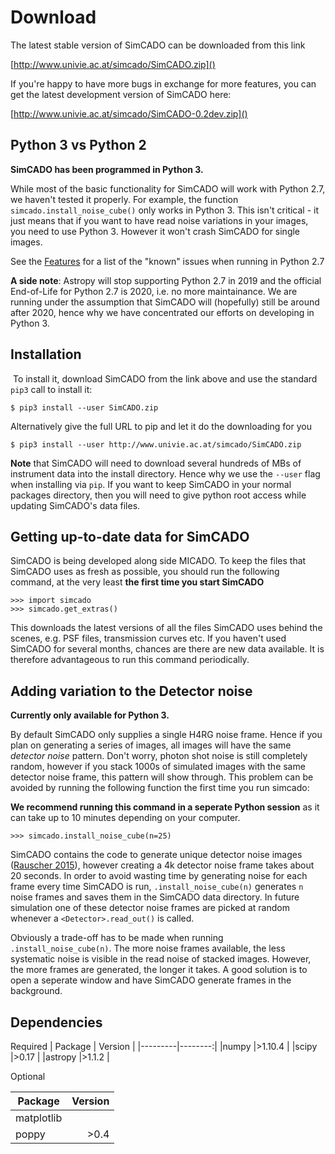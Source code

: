 # Download

The latest stable version of SimCADO can be downloaded from this link 

[http://www.univie.ac.at/simcado/SimCADO.zip]()

If you're happy to have more bugs in exchange for more features, you can get the latest development version of SimCADO here:

[http://www.univie.ac.at/simcado/SimCADO-0.2dev.zip]()

## Python 3 vs Python 2
**SimCADO has been programmed in Python 3.**

While most of the basic functionality for SimCADO will work with Python 2.7, we haven't tested it properly. For example, the function `simcado.install_noise_cube()` only works in Python 3. This isn't critical - it just means that if you want to have read noise variations in your images, you need to use Python 3. However it won't crash SimCADO for single images.

See the [Features](Features) for a list of the "known" issues when running in Python 2.7

**A side note**: Astropy will stop supporting Python 2.7 in 2019 and the official End-of-Life for Python 2.7 is 2020, i.e. no more maintainance. We are running under the assumption that SimCADO will (hopefully) still be around after 2020, hence why we have concentrated our efforts on developing in Python 3.

## Installation
​
To install it, download SimCADO from the link above and use the standard `pip3` call to install it:

`$ pip3 install --user SimCADO.zip`

Alternatively give the full URL to pip and let it do the downloading for you

`$ pip3 install --user http://www.univie.ac.at/simcado/SimCADO.zip`

**Note** that SimCADO will need to download several hundreds of MBs of instrument data into the install directory. Hence why we use the `--user` flag when installing via `pip`. If you want to keep SimCADO in your normal packages directory, then you will need to give python root access while updating SimCADO's data files.

## Getting up-to-date data for SimCADO

SimCADO is being developed along side MICADO. To keep the files that SimCADO uses as fresh as possible, you should run the following command, at the very least **the first time you start SimCADO** 

	>>> import simcado
	>>> simcado.get_extras()

This downloads the latest versions of all the files SimCADO uses behind the scenes, e.g. PSF files, transmission curves etc. If you haven't used SimCADO for several months, chances are there are new data available. It is therefore advantageous to run this command periodically.

## Adding variation to the Detector noise

**Currently only available for Python 3.**

By default SimCADO only supplies a single H4RG noise frame. Hence if you plan on generating a series of images, all images will have the same *detector noise* pattern. Don't worry, photon shot noise is still completely random, however if you stack 1000s of simulated images with the same detector noise frame, this pattern will show through. This problem can be avoided by running the following function the first time you run simcado:

**We recommend running this command in a seperate Python session** as it can take up to 10 minutes depending on your computer.

    >>> simcado.install_noise_cube(n=25)
   
SimCADO contains the code to generate unique detector noise images ([Rauscher 2015](http://adsabs.harvard.edu/abs/2015PASP..127.1144R)), however creating a 4k detector noise frame takes about 20 seconds. In order to avoid wasting time by generating noise for each frame every time SimCADO is run, `.install_noise_cube(n)` generates `n` noise frames and saves them in the SimCADO data directory. In future simulation one of these detector noise frames are picked at random whenever a `<Detector>.read_out()` is called. 

Obviously a trade-off has to be made when running `.install_noise_cube(n)`. The more noise frames available, the less systematic noise is visible in the read noise of stacked images. However, the more frames are generated, the longer it takes. A good solution is to open a seperate window and have SimCADO generate frames in the background.


## Dependencies
 
Required
| Package | Version |
|---------|--------:|
|numpy    |>1.10.4  |
|scipy    |>0.17    |
|astropy  |>1.1.2   |

Optional

| Package | Version |
|---------|--------:|
|matplotlib|        |
|poppy     |>0.4    |